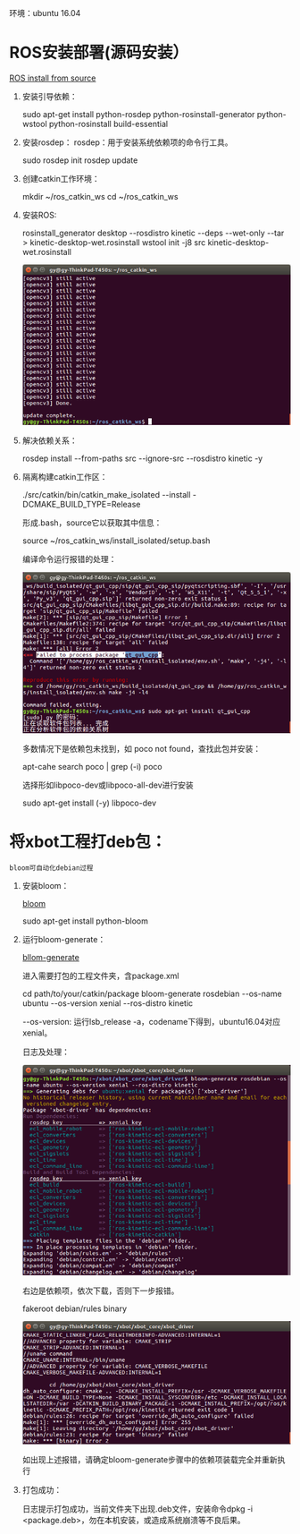 环境：ubuntu 16.04

# ROS安装部署(源码安装）

[ROS install from source](http://wiki.ros.org/kinetic/Installation/Source)

1. 安装引导依赖：

    sudo apt-get install python-rosdep python-rosinstall-generator python-wstool python-rosinstall build-essential

2. 安装rosdep：
   rosdep：用于安装系统依赖项的命令行工具。

    sudo rosdep init
    rosdep update

3. 创建catkin工作环境：

    mkdir ~/ros_catkin_ws
    cd ~/ros_catkin_ws

4. 安装ROS:

    rosinstall_generator desktop --rosdistro kinetic --deps --wet-only --tar > kinetic-desktop-wet.rosinstall
    wstool init -j8 src kinetic-desktop-wet.rosinstall

   ![ROS安装完毕](images/ROSfinished.PNG)

5. 解决依赖关系：

    rosdep install --from-paths src --ignore-src --rosdistro kinetic -y

6. 隔离构建catkin工作区：

    ./src/catkin/bin/catkin_make_isolated --install -DCMAKE_BUILD_TYPE=Release

   形成.bash，source它以获取其中信息：

    source ~/ros_catkin_ws/install_isolated/setup.bash

   编译命令运行报错的处理：

   ![报错](images/ROScatkinmakefailed.PNG)

   多数情况下是依赖包未找到，如 poco not found，查找此包并安装：

    apt-cahe search poco | grep (-i) poco

   选择形如libpoco-dev或libpoco-all-dev进行安装

    sudo apt-get install (-y) libpoco-dev


# 将xbot工程打deb包：

    bloom可自动化debian过程

1. 安装bloom：
   
   [bloom](http://bloom.readthedocs.io/en/0.5.10/)

    sudo apt-get install python-bloom

2. 运行bloom-generate：

   [bllom-generate](http://answers.ros.org/question/173804/generate-deb-from-ros-package/)

   进入需要打包的工程文件夹，含package.xml
 
    cd path/to/your/catkin/package
    bloom-generate rosdebian --os-name ubuntu --os-version xenial --ros-distro kinetic
   
   --os-version: 运行lsb_release -a，codename下得到，ubuntu16.04对应xenial。

   日志及处理：

   ![generate-log](images/generatelog.PNG)

   右边是依赖项，依次下载，否则下一步报错。

    fakeroot debian/rules binary

   ![fakeroot-failed](images/fakerootfailed.PNG)

   如出现上述报错，请确定bloom-generate步骤中的依赖项装载完全并重新执行

3. 打包成功：
   
   日志提示打包成功，当前文件夹下出现.deb文件，安装命令dpkg -i <package.deb>，勿在本机安装，或造成系统崩溃等不良后果。   
